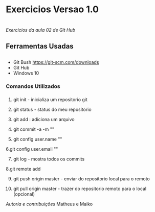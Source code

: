 # Exercicios Versao 1.0 <h1>
*Exercicios da aula 02 de Git Hub*


## Ferramentas Usadas <h2>
* Git Bush <https://git-scm.com/downloads>
* Git Hub
* Windows 10

### Comandos Utilizados <h3>
1. git init - inicializa um repositorio git

2. git status - status do meu repositorio

3. git add <nome do arquivo>: adiciona um arquivo

4. git commit -a -m "<mensagem clara>"

5. git config user.name "<seu nome>"

6.git config user.email "<seu e-mail>"

7. git log - mostra todos os commits

8.git remote add <nome do repositorio> <url do repositorio>

9. git push origin master - enviar do repositorio local para o remoto

10. git pull origin master - trazer do repositorio remoto para o local (opcional)



*Autoria e contribuições*
Matheus e Maiko
